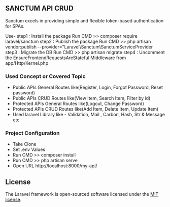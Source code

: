 ## SANCTUM API CRUD
Sanctum excels in providing simple and flexible token-based authentication for SPAs.

Use-
step1 : Install the package Run CMD >> composer require laravel/sanctum
step2 : Publish  the package Run CMD >> php artisan vendor:publish --provider="Laravel\Sanctum\SanctumServiceProvider
step3 : Migrate the DB Run CMD >> php artisan migrate
step4 : Uncomment the EnsureFrontendRequestsAreStateful Middleware from app/Http/Kernel.php


### Used Concept or Covered Topic
- Public APIs General Routes like(Register, Login, Forgot Password, Reset password)
- Public APIs CRUD Routes like(View Item, Search Item, Filter by id)
- Protected APIs General Routes like(Logout, Change Password)
- Protected APIs CRUD Routes like(Add Item, Delete Item, Update Item)
- Used laravel Library like - Validation, Mail , Carbon, Hash, Str & Message etc


### Project Configuration
- Take Clone 
- Set .env Values
- Run CMD >> composer install
- Run CMD >> php artisan serve
- Open URL http://localhost:8000/my-api/


## License

The Laravel framework is open-sourced software licensed under the [MIT license](https://opensource.org/licenses/MIT).

